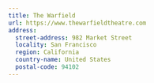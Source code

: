 ```yaml
---
title: The Warfield
url: https://www.thewarfieldtheatre.com
address:
  street-address: 982 Market Street
  locality: San Francisco
  region: California
  country-name: United States
  postal-code: 94102
---
```

